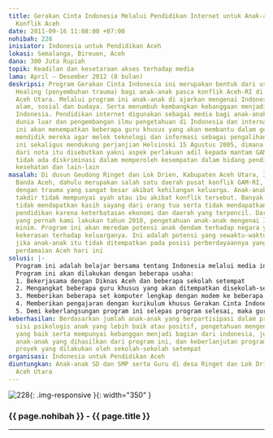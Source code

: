 ```yaml
---
title: Gerakan Cinta Indonesia Melalui Pendidikan Internet untuk Anak-anak Korban
  Konflik Aceh
date: 2011-09-16 11:08:00 +07:00
nohibah: 228
inisiator: Indonesia untuk Pendidikan Aceh
lokasi: Semalanga, Bireuen, Aceh
dana: 300 Juta Rupiah
topik: Keadilan dan kesetaraan akses terhadap media
lama: April – Desember 2012 (8 bulan)
deskripsi: Program Gerakan Cinta Indonesia ini merupakan bentuk dari usaha Trauma
  Healing (penyembuhan trauma) bagi anak-anak pasca konflik Aceh-RI di Nisam Antara,
  Aceh Utara. Melalui program ini anak-anak di ajarkan mengenai Indonesia, kekayaan
  alam, sosial dan budaya. Serta menumbuh kembangkan kebanggaan menjadi anak-anak
  Indonesia. Pendidikan internet digunakan sebagai media bagi anak-anak untuk melihat
  dunia luar dan pengembangan ilmu pengetahuan di Indonesia dan internasional. Program
  ini akan menempatkan beberapa guru khusus yang akan membantu dalam gerakan ini sekaligus
  mendidik mereka agar melek teknologi dan informasi sebagai pengalihan trauma. Gerakan
  ini sekaligus mendukung perjanjian Helsinski 15 Agustus 2005, dimana poin terakhir
  dari nota itu disebutkan yakni aspek perlakuan adil kepada mantam GAM dan keluarganya,
  tidak ada diskriminasi dalam memperoleh kesempatan dalam bidang pendidikan, ekonomi,
  kesehatan dan lain-lain
masalah: Di dusun Geudong Ringet dan Lok Drien, Kabupaten Aceh Utara, 310 km dari
  Banda Aceh, dahulu merupakan salah satu daerah pusat konflik GAM-RI, terdapat masyarakat
  dengan trauma yang sangat besar akibat kehilangan keluarga. Anak-anak mendapatkan
  takdir tidak mempunyai ayah atau ibu akibat konflik tersebut. Banyak dari mereka
  tidak mendapatkan kasih sayang dari orang tua serta tidak mendapatkan kesempatan
  pendidikan karena keterbatasan ekonomi dan daerah yang terpencil. Dari penelitian
  yang pernah kami lakukan tahun 2010, pengetahuan anak-anak mengenai Indonesia sangatlah
  minim. Program ini akan meredam potensi anak dendam terhadap negara yang telah melakukan
  kekerasan terhadap keluarganya. Ini adalah potensi yang sewaktu-waktu bisa meledak,
  jika anak-anak itu tidak ditempatkan pada posisi perberdayaannya yang memadai dalam
  perdamaian Aceh hari ini
solusi: |-
  Program ini adalah belajar bersama tentang Indonesia melalui media internet. Program ini adalah program diluar jam sekolah dimana anak-anak diajarkan oleh guru khusus untuk mencari tahu mengenai berbagai macam referensi keanekaragaman dan kekayaan Indonesia, sekaligus mengembangkan kurikulum pendidikan yang sudah ada. Peserta program di ajak untuk membuat berbagai karya dan tulisan mengenai Indonesia dan mendistribusikannya melalui internet.
  Program ini akan dilakukan dengan beberapa usaha:
  1. Bekerjasama dengan Diknas Aceh dan beberapa sekolah setempat
  2. Mengangkat beberapa guru khusus yang akan ditempatkan disekolah-sekolah
  3. Memberikan beberapa set komputer lengkap dengan modem ke beberapa sekolah
  4. Memberikan pengajaran dengan kurikulum khusus Gerakan Cinta Indonesia
  5. Demi keberlangsungan program ini selepas program selesai, maka guru khusus memberikan TOT kepada guru setempat tentang kurikulum GCI untuk bisa dilanjutkan dimasa akan datang. Pihak yang diuntungkan adalah anak-anak SD dan SMP serta Guru di desa Ringet dan Lok Drien, Kabupaten Aceh Utara
keberhasilan: Berdasarkan jumlah anak-anak yang berpartisipasi dalam program, perubahan
  sisi psikologis anak yang lebih baik atau positif, pengetahuan mengenai Indonesia
  yang baik serta mempunyai kebanggan menjadi bagian dari indonesia, jumlah karya
  anak-anak yang dihasilkan dari program ini, dan keberlanjutan program ini paska
  proyek yang dilakukan oleh sekolah-sekolah setempat
organisasi: Indonesia untuk Pendidikan Aceh
diuntungkan: Anak-anak SD dan SMP serta Guru di desa Ringet dan Lok Drien, Kabupaten
  Aceh Utara
---
```


![228](/static/img/hibahcmb/228.png){: .img-responsive }{: width="350" }

### {{ page.nohibah }} - {{ page.title }}

---
